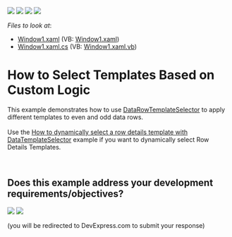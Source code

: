 <!-- default badges list -->
![](https://img.shields.io/endpoint?url=https://codecentral.devexpress.com/api/v1/VersionRange/128652881/11.1.4%2B)
[![](https://img.shields.io/badge/Open_in_DevExpress_Support_Center-FF7200?style=flat-square&logo=DevExpress&logoColor=white)](https://supportcenter.devexpress.com/ticket/details/E1667)
[![](https://img.shields.io/badge/📖_How_to_use_DevExpress_Examples-e9f6fc?style=flat-square)](https://docs.devexpress.com/GeneralInformation/403183)
[![](https://img.shields.io/badge/💬_Leave_Feedback-feecdd?style=flat-square)](#does-this-example-address-your-development-requirementsobjectives)
<!-- default badges end -->
<!-- default file list -->
*Files to look at*:

* [Window1.xaml](./CS/DXGrid_TemplateSelector/Window1.xaml) (VB: [Window1.xaml](./VB/DXGrid_TemplateSelector/Window1.xaml))
* [Window1.xaml.cs](./CS/DXGrid_TemplateSelector/Window1.xaml.cs) (VB: [Window1.xaml.vb](./VB/DXGrid_TemplateSelector/Window1.xaml.vb))
<!-- default file list end -->
# How to Select Templates Based on Custom Logic


<p>This example demonstrates how to use <a href="https://documentation.devexpress.com/WPF/DevExpress.Xpf.Grid.TableView.DataRowTemplateSelector.property">DataRowTemplateSelector</a> to apply different templates to even and odd data rows.<br><br>Use the <a href="https://www.devexpress.com/Support/Center/p/E20021">How to dynamically select a row details template with DataTemplateSelector</a> example if you want to dynamically select Row Details Templates.</p>

<br/>


<!-- feedback -->
## Does this example address your development requirements/objectives?

[<img src="https://www.devexpress.com/support/examples/i/yes-button.svg"/>](https://www.devexpress.com/support/examples/survey.xml?utm_source=github&utm_campaign=how-to-select-templates-based-on-custom-logic-e1667&~~~was_helpful=yes) [<img src="https://www.devexpress.com/support/examples/i/no-button.svg"/>](https://www.devexpress.com/support/examples/survey.xml?utm_source=github&utm_campaign=how-to-select-templates-based-on-custom-logic-e1667&~~~was_helpful=no)

(you will be redirected to DevExpress.com to submit your response)
<!-- feedback end -->

